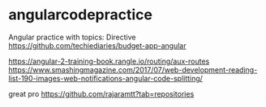 # angularcodepractice
Angular practice with topics:
Directive
https://github.com/techiediaries/budget-app-angular

https://angular-2-training-book.rangle.io/routing/aux-routes
https://www.smashingmagazine.com/2017/07/web-development-reading-list-190-images-web-notifications-angular-code-splitting/

great pro
https://github.com/rajaramtt?tab=repositories